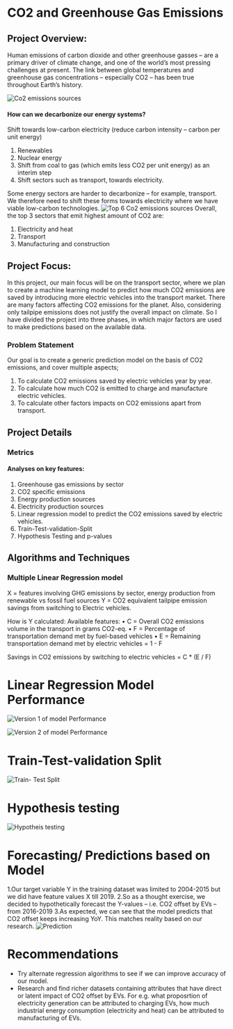 # CO2 and Greenhouse Gas Emissions
## Project Overview:
Human emissions of carbon dioxide and other greenhouse gasses – are a primary driver of climate change, and one of the world’s most pressing challenges at present. The link between global temperatures and greenhouse gas concentrations – especially CO2 – has been true throughout Earth’s history.

![Co2 emissions sources](https://github.com/RuchitaAg/Group15_Project/blob/main/Machine%20Learning%20Design/Images/co2%20emissions%20by%20different%20sources.png)

#### How can we decarbonize our energy systems?
Shift towards low-carbon electricity (reduce carbon intensity – carbon per unit energy)
1. Renewables
2. Nuclear energy
3. Shift from coal to gas (which emits less CO2 per unit energy) as an interim step
4. Shift sectors such as transport, towards electricity.

Some energy sectors are harder to decarbonize – for example, transport. We therefore need to shift these forms towards electricity where we have viable low-carbon technologies.
![Top 6 Co2 emissions sources](https://github.com/RuchitaAg/Group15_Project/blob/main/Machine%20Learning%20Design/Images/Top%206%20Co2%20emissions%20factors.png)
Overall, the top 3 sectors that emit highest amount of CO2 are:

1. Electricity and heat
2. Transport
3. Manufacturing and construction

## Project Focus:
In this project, our main focus will be on the transport sector, where we plan to create a machine learning model to predict how much CO2 emissions are saved by introducing more electric vehicles into the transport market.
There are many factors affecting CO2 emissions for the planet. Also, considering only tailpipe emissions does not justify the overall impact on climate. So I have divided the project into three phases, in which major factors are used to make predictions based on the available data.
### Problem Statement  
Our goal is to create a generic prediction model on the basis of CO2 emissions, and cover multiple aspects;
1.	To calculate CO2 emissions saved by electric vehicles year by year.
2.	To calculate how much CO2 is emitted to charge and manufacture electric vehicles.
3.	To calculate other factors impacts on  CO2 emissions apart from transport.


## Project Details
### Metrics
#### Analyses on key features:
1.	Greenhouse gas emissions by sector
2.	CO2 specific emissions
3.	Energy production sources
4.	Electricity production sources
2.	Linear regression model to predict the CO2 emissions saved by electric vehicles.
3.	Train-Test-validation-Split
4.	Hypothesis Testing and p-values


## Algorithms and Techniques 
### Multiple Linear Regression model

X = features involving GHG emissions by sector, energy production from renewable vs fossil fuel sources
Y = CO2 equivalent tailpipe emission savings from switching to Electric vehicles.

How is Y calculated:
Available features:
•	C = Overall CO2 emissions volume in the transport in grams CO2-eq.
•	F = Percentage of transportation demand met by fuel-based vehicles
•	E = Remaining transportation demand met by electric vehicles = 1 - F

Savings in CO2 emissions by switching to electric vehicles = C * (E / F)

# Linear Regression Model Performance
![Version 1 of model Performance](https://github.com/RuchitaAg/Group15_Project/blob/main/Machine%20Learning%20Design/Images/accuracy.png)

![Version 2 of model Performance](https://github.com/RuchitaAg/Group15_Project/blob/main/Machine%20Learning%20Design/Images/Linear%20regression%20dropping%20ev%20bikes.png)

# Train-Test-validation Split
![Train- Test Split](https://github.com/RuchitaAg/Group15_Project/blob/main/Machine%20Learning%20Design/Images/train_test%20screenshot.png)

# Hypothesis testing
![Hypotheis testing](https://github.com/RuchitaAg/Group15_Project/blob/main/Machine%20Learning%20Design/Images/Model%20Summary.png)

# Forecasting/ Predictions based on Model
1.Our target variable Y in the training dataset was limited to 2004-2015 but we did have feature values X till 2019.
2.So as a thought exercise, we decided to hypothetically forecast the Y-values – i.e. CO2 offset by EVs – from 2016-2019
3.As expected, we can see that the model predicts that CO2 offset keeps increasing YoY. This matches reality based on our research.
![Prediction](https://github.com/RuchitaAg/Group15_Project/blob/main/Machine%20Learning%20Design/Images/prediction.png)

# Recommendations
* Try alternate regression algorithms to see if we can improve accuracy of our model.
* Research and find richer datasets containing attributes that have direct or latent impact of CO2 offset by EVs. For e.g. what proposrtion of electricity generation can be attributed to charging EVs, how much industrial energy consumption (electricity and heat) can be attributed to manufacturing of EVs.



